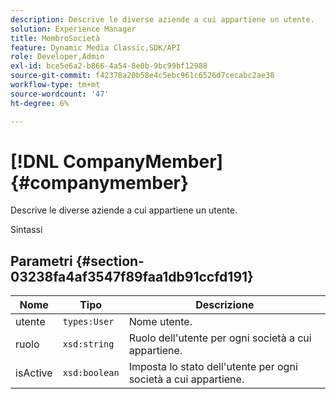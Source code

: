 ```yaml
---
description: Descrive le diverse aziende a cui appartiene un utente.
solution: Experience Manager
title: MembroSocietà
feature: Dynamic Media Classic,SDK/API
role: Developer,Admin
exl-id: bce5e6a2-b866-4a54-8e0b-9bc99bf12988
source-git-commit: f42378a20b58e4c5ebc961c6526d7cecabc2ae38
workflow-type: tm+mt
source-wordcount: '47'
ht-degree: 6%

---
```


# [!DNL CompanyMember]{#companymember}

Descrive le diverse aziende a cui appartiene un utente.

Sintassi

## Parametri {#section-03238fa4af3547f89faa1db91ccfd191}

| Nome | Tipo | Descrizione |
|---|---|---|
| utente | `types:User` | Nome utente. |
| ruolo | `xsd:string` | Ruolo dell&#39;utente per ogni società a cui appartiene. |
| isActive | `xsd:boolean` | Imposta lo stato dell&#39;utente per ogni società a cui appartiene. |
